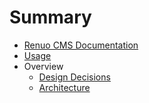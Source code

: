 # Summary

* [Renuo CMS Documentation](README.md)
* [Usage](usage.md)
* Overview
   * [Design Decisions](design_decisions.md)
   * [Architecture](architecture.md)

